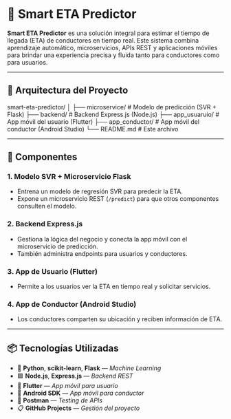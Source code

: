 # 🚀 Smart ETA Predictor

**Smart ETA Predictor** es una solución integral para estimar el tiempo de llegada (ETA) de conductores en tiempo real. Este sistema combina aprendizaje automático, microservicios, APIs REST y aplicaciones móviles para brindar una experiencia precisa y fluida tanto para conductores como para usuarios.

---

## 🧩 Arquitectura del Proyecto

smart-eta-predictor/
│
├── microservice/ # Modelo de predicción (SVR + Flask)
├── backend/ # Backend Express.js (Node.js)
├── app_usuaruio/ # App móvil del usuario (Flutter)
├── app_conductor/ # App móvil del conductor (Android Studio)
└── README.md # Este archivo


---

## 🧠 Componentes

### 1. Modelo SVR + Microservicio Flask
- Entrena un modelo de regresión SVR para predecir la ETA.
- Expone un microservicio REST (`/predict`) para que otros componentes consulten el modelo.

### 2. Backend Express.js
- Gestiona la lógica del negocio y conecta la app móvil con el microservicio de predicción.
- También administra endpoints para usuarios y conductores.

### 3. App de Usuario (Flutter)
- Permite a los usuarios ver la ETA en tiempo real y solicitar servicios.

### 4. App de Conductor (Android Studio)
- Los conductores comparten su ubicación y reciben información de ETA.

---

## 📦 Tecnologías Utilizadas

- 🐍 **Python**, **scikit-learn**, **Flask** — *Machine Learning*
- 🟩 **Node.js**, **Express.js** — *Backend REST*
- 📱 **Flutter** — *App móvil para usuario*
- 🚗 **Android SDK** — *App móvil para conductor*
- 🔎 **Postman** — *Testing de APIs*
- 📋 **GitHub Projects** — *Gestión del proyecto*
